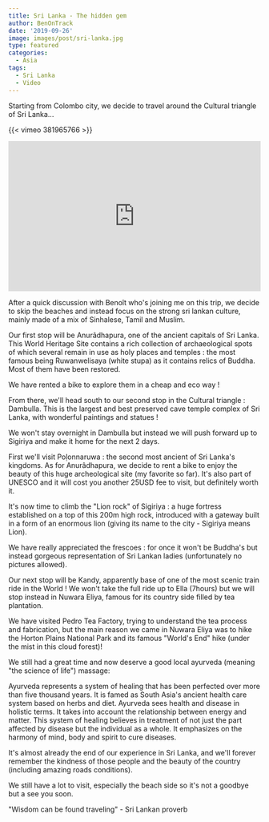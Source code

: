 ```yaml
---
title: Sri Lanka - The hidden gem
author: BenOnTrack
date: '2019-09-26'
image: images/post/sri-lanka.jpg
type: featured
categories:
  - Asia
tags:
  - Sri Lanka
  - Video
---
```


Starting from Colombo city, we decide to travel around the Cultural triangle of Sri Lanka...

{{< vimeo 381965766 >}}

<iframe allowfullscreen="" frameborder="0" height="300px" src="https://umap.openstreetmap.fr/fr/map/carte-sans-nom_368269?scaleControl=false&amp;miniMap=false&amp;scrollWheelZoom=true&amp;zoomControl=true&amp;allowEdit=false&amp;moreControl=false&amp;searchControl=null&amp;tilelayersControl=null&amp;embedControl=null&amp;datalayersControl=true&amp;onLoadPanel=undefined&amp;captionBar=false&amp;datalayers=1002541#9/8.1800/80.8355" width="100%"></iframe>

<script src="https://cdn.jsdelivr.net/npm/publicalbum@latest/embed-ui.min.js" async></script>
<div class="pa-carousel-widget" style="width:100%; height:480px; display:none;"
  data-link="https://photos.app.goo.gl/4uFmUiWr93GEw9mx6"
  data-title="Colombo"
  data-description="43 new photos added to shared album">
  <object data="https://lh3.googleusercontent.com/wJvNv6cDFmy_ZMldKTVCTGdFzZE1643BUYQdQq0gWut-TcMmBgMZrd3yeGESn88IQKsvjbdrLYKb8RFpiwZ7_S0egQoJBuBxpf1e63ErCv6JZeE1Q2RbxjI8GSccqk8-4U7yfAudLA=w1920-h1080"></object>
  <object data="https://lh3.googleusercontent.com/DHrXNGM05ZO4QGu35qe2PUENMdXeUZWDBw-8qNkLXHlEGO8heaRhH6GZEJ91fNg_QGtLYp_Stgr87fVpeAlKzCx9kWZac0N_dddTOnyWrndFsDfHnwhEIFmx-jqXA1DhMAlbOP958g=w1920-h1080"></object>
  <object data="https://lh3.googleusercontent.com/qnp-lgpxBgP_d6qsGjZjb7myDnTghXq-OXUx-k3G6N2ZjtaxJ-KnH5sMVUHceWgJEhk7QpE0WI2LjGhciGFrHEf9G64ktm7zWFP-H-wKli95OL8YdTnOMF3PfDIK_3HCXVqYkAi71A=w1920-h1080"></object>
  <object data="https://lh3.googleusercontent.com/ZbI6P73bryrGiHp7sMcFP9ovINXSr4ewsMqgqTcF0qhvQWAUvJ6rQtrz8CydNRi-XtiJgt_1TsmGlVCu7Q-X1yeweWOuMyRUJC3jOVDVLL_5jgoASNEpWmBmho-7EpIwTGVbn4GeWw=w1920-h1080"></object>
  <object data="https://lh3.googleusercontent.com/ww4fMDV0eJRreQJs_Qwtg0a80u7UdNZykLgt-QzXQo9BJZGyH1SazMP_DVTILsKSCqKQLOoSSoN_wFdZMXTvBphjJPTmQcWg0f627zdSf-s6XBlxRmuYeAEey30GIFT0r7g_jatWgw=w1920-h1080"></object>
  <object data="https://lh3.googleusercontent.com/LcLh2YOSoqrnTibRSfSNKPlq3YyOWuElXedPoAacQpQNpILBydCgGvooCQ0VbYIjaWjYTCGfM8B7SPnWqJBY5do7-Dl8sHuldIJuB_znlGo0JOYB1qa7QPx-Gx98NhO1jZA0GFUUYQ=w1920-h1080"></object>
  <object data="https://lh3.googleusercontent.com/SMRkisjDpjAKqsexglPNBgT5HSrujrvrbZe2NvGk0Tbiw6Z6x7iEez3-rT6Ac17IbMRmnw22oYWM0E4mnAdNfvVO0BO4ONBSwXFe3t5KoWJn0S0MJ9QMjUjjYT391xy4_QHJbS-EAw=w1920-h1080"></object>
  <object data="https://lh3.googleusercontent.com/d1R6Abbap_agV-QpDmGeqMEerP6E-FEOIsn9Ni4YZx3zT__jbVLFaspN4poigNX9CiHMEpTjzvECW8pBIuQM1VLatMiW8gx7GxbSe5emjAp20fmDUqSmCA44_OkFw0o4iMs617yJ0w=w1920-h1080"></object>
  <object data="https://lh3.googleusercontent.com/YZGF3kmKKnC_GYl15c_YPIXzmWXWvLwXWGNETwo_Xan_ZTFQQieSEDCY0KhYGxNX7YIZEDM8WQkLEp1Op4dOEFzccThs-ISOvNRtiycuxF5PPfOKYmvCRVkIuLomij88rB1cWecXYQ=w1920-h1080"></object>
  <object data="https://lh3.googleusercontent.com/DNnoJz3XFyGuX8XGCCDb9XTOV9y7HPz8Q04u5ok5rfM4_yFjBbG_TolTCn8_QbDi6Hd7PKQ52a6kgSUyzPU0wklSGUAwyArNV8qvayFvhUWaRX88WBc6zC8v_kaaJfhXA7Y1OS_KXg=w1920-h1080"></object>
  <object data="https://lh3.googleusercontent.com/zkvSnrP78np9ZMEV3LKQaHCC1-VdAt_vXSee5UxzNeJxdjddgLngp8VngvRorLmh3Me7scvFQHI4WKQ52W7yBJ7tXaUu_UXYSPddWNGpy5ZOMTBG6L8FeB0xhvRIdCrxbMQ_v0FT7g=w1920-h1080"></object>
  <object data="https://lh3.googleusercontent.com/dPZV7XVynNLNge-6GMN7QJ0kof_dUEuiBgDZo3-AgA7CTtQ8cM0vPgPGcVDlfSTN-nY742e7hTbOmzxsex1DFkMkLsF7-tTOcaXmCL_AKaKWcyCd77Pz7BajO_NCwLy-CeiQJjFADQ=w1920-h1080"></object>
  <object data="https://lh3.googleusercontent.com/sTv9dagDVrquo60W2gazv0lZdxilhq6Xr2m6Ln42VQlQqW0hzP_iwDw7wjZw7ZeFVejCUfwl9dtBcMBI53Tj-_NpuQHDnVOMnrPW8ZMu8VynruoMhJrjPRT9OaAd44vH5IF17Qj7gA=w1920-h1080"></object>
  <object data="https://lh3.googleusercontent.com/M58UreDriMyN6PIWhDrI2y9KtPziDrHjXLWy8GJeYuilPsQdvdUdLpChulQTXXDYIYBM_0DtQR-ZEDV8PzQeCxFUTfqDMQrFuPBXzm4f6HTvtypdbWh3ApS0qZu7akZJHGww-cDmfw=w1920-h1080"></object>
  <object data="https://lh3.googleusercontent.com/RHKmtjZa9vqPItLUBxj9pF8YdOLHMcl-URymlBxhsdfOs60DXaaNkuUhFpROSYGo9h33wNRr943s6bPmxoDezew98MMI-0fwySA0zhbEFIHxwiCOFgXiWHBZN-lJIFk_jLmuss7xpw=w1920-h1080"></object>
  <object data="https://lh3.googleusercontent.com/9c-SWSBqdDjy8gmP_JL-tcAtvbdBOc1m6lU20CSV5mNxRUQAzcbjh7qGpFz2fVMEjpPPoEz3FWnIgAVh1tHxkaJYlj2Jtq2XqWXeT87zPS_wxIscmlQpDxTC2VDNOd2WoKG29nazGg=w1920-h1080"></object>
  <object data="https://lh3.googleusercontent.com/npzxBF9R5MJ6q-2NaId6NZdBoWAhNGhFEheNc2sXFTaRuSisFclrQu30u8qgHNkaEa_Wy6mXmG5HKAPSj10x5Cy3S579tsPmlQ4cHwzd8Kx8nfH6mcAwp4B2c3nK6QTHFbeGVkYJWg=w1920-h1080"></object>
  <object data="https://lh3.googleusercontent.com/IoZfZ862F47CAaraUXCDiYw20bPVrMHvIZp_8krJ2Qx5mU3Z7tHYtylJa2xJwjigys4KgRlB9pHC5J9dgrRff2kbUl7E1B3b2N_qBKH6lgdMN6nBk4HxEgNjYuh5sRKd-N6MzWGlQw=w1920-h1080"></object>
  <object data="https://lh3.googleusercontent.com/sdmxpEGA61WRfqPAL3q-QKRoe1onuiDLBRsCdZ4fdSGYsA1uGJL37_5exUZZKjYQ7TG7PLc4Fa2FagcsNDI022kJ--44KL1R20p6CrnFKg4-63wtfoyYmRSpFskkxyGUFvhzJXTTtA=w1920-h1080"></object>
  <object data="https://lh3.googleusercontent.com/DMI1--yExX2U9u9U0kZ3APmYk_byvhIdZzJ43ku1hADzUNb1_NkCqNc4IBz7o7zys0dO_ZBoyqG-rxFATugR-U5zkS002IOb2mC1ZS65U7XaS3HWCjg9IedP0aBuFGpTcESfvwyCKw=w1920-h1080"></object>
  <object data="https://lh3.googleusercontent.com/iWOIWb8xGDip17NTj7FUB29MVIsU0Ca58Zzhz98b5WdEpXk-4WgI9ZKR3pA9LYQlBgBddee-KVZjY0wUpMLAY7G3xFTDsU8wYwU1QtJnvzUWsiiclYblxYc7Jrb2P8KAr0r6wCWybA=w1920-h1080"></object>
  <object data="https://lh3.googleusercontent.com/d12fZdt0X44tKp7zFWmpEPrjFIwPXFb433a0k6q_G7Xp5iZlXz4SUL6TZ8A3hHsMTvZ0062HS546XxrKadHfjmEh7wnokeVC7F4rMulpckU6YxckiHTZwwpIIn_orvzd1q_gglII_Q=w1920-h1080"></object>
  <object data="https://lh3.googleusercontent.com/KHXzTUsiuggbNicexSUjo8L9vr_vf62SvgU9u3oVD7-5Kp7Cy0l26IaE7yzJGSz-YovARSqp2up5N_WB7kOT3r-Z4A2nzZQQ8gRVxqInt9rCHP9yV6MaXCbQs2RqEecFx9OIHCUlpw=w1920-h1080"></object>
  <object data="https://lh3.googleusercontent.com/vZKwrBFAQFBjOdN2kQ5EbsaxjaEtHJxWUkBVyhg6dh-P2gWkeaAk0lwQqjzu1B-szQS5uZtlDLAGYMCEJqRvSldOTSYb4ZXiUiXj2q_dTD_JJfSaaYYK0aDmDejpYWs42C09MBmb0A=w1920-h1080"></object>
  <object data="https://lh3.googleusercontent.com/MK3ffNno0XWA5_nWRyoNeAde01jpO-ZpmZ-QIatGdYFBVLoYmOHVMAJRWetDAXWnDrnPj2mtBtagXMhxsGFN0RRrsxnq5VsEOJhV-MQTBkIU230KR0FlFdQ4DM2pawluXYI82EoilA=w1920-h1080"></object>
  <object data="https://lh3.googleusercontent.com/EhW8v5lhVTf74qmTO1-q0aJycN61MpSDL57pD9AJ4FnjZVQahq7_4px_2Oa9WfnOpaia3lJokDDNMlV375PkXSiC5Hn3hIcO_f8RaX85Vu_MpI9orVF5n0p9M3PkiZ6nIHh2-J8Epw=w1920-h1080"></object>
  <object data="https://lh3.googleusercontent.com/xk0KiF1F-w7-fljF6XV4KpQx_5CAybWZ4GiAxh0fecLiKfYopRzPp67r8eXR__rGrYJl0JsoYUCgfRl2z09mDxcGYJwUTh0Y7ycgig-DrPRkuGk2lGRoTpUAXr12HHZCMYY8qAHYwQ=w1920-h1080"></object>
  <object data="https://lh3.googleusercontent.com/d3gUfJ8h93LlwaNthHmdzB2fBtv6L2akFsAf76eofcs-gd_9-apR-dNT2vhjXUsL2GyIWpf9qoGUpW3Ow2N_P51S2JiPp2_EddYJ_1vTS7OLPTbZgCtY14eXPtIsZb3IIl9gQ7yRug=w1920-h1080"></object>
  <object data="https://lh3.googleusercontent.com/OPIC66T_mmLNlu8wc2yXf7F6Bil_5FKUn2T-9-NgKL7_wzE9e8ZEdzea50EhIMZ13REfLagPzuTLmiHUdr6PRM-tkH_GY-nzFBPizF-iFrqlyaJiT4k9iqCSPsSMas53FQep3StCFQ=w1920-h1080"></object>
  <object data="https://lh3.googleusercontent.com/JF0cEk0k67FR0hEQAMgVFb7rTYKd0yBgf_INzVnoBDTxfaKypLSSnyweHQvJU-lJDZaysEmlDv7gr8VKrGlBVDLDSgpKo7CMSOEs6Zgq32JNIfI5qTJzESc9sayHge6DvpQPnTrKAA=w1920-h1080"></object>
  <object data="https://lh3.googleusercontent.com/G6C9pGkZFW9ei7Ki2P99IAYSXD2v8hpOHCQpq0bWlILENiN7Lqr7bVM2UWm2ZCn19ry7Etrd9b0lGKwogaCu3DlzlYQqXLu-7YB5miD5EYj5zmQkVcvA6tYTtGrO6U1BoPwK5J4H_A=w1920-h1080"></object>
  <object data="https://lh3.googleusercontent.com/AgsJ_-XNAg2NbEQVbcfMxr1rDJpBFYdIEWB-RpdgSXeShrObqGu8akEDGzCNhaVWNAVc87jMmVIfhnlV9uIQWWeMnDY_irMXRQE-IiES7guWkHzdcjliLf9dWoG8NREbFkwbavoQXQ=w1920-h1080"></object>
  <object data="https://lh3.googleusercontent.com/FYbtZgobCv4zxWPkvUBqzfokqnHNWUvt6SYicJHSLh_mJnW3m7wTAxh452Vvsg5vfqZ-OsaGTgLkjQ_skwe9PHi3cwC9KcOvSx23EmdstCJFENlLPb_8IZSeGkK5hjfaxEU68QWhCg=w1920-h1080"></object>
  <object data="https://lh3.googleusercontent.com/DqTmtZ7a7iAFVffz8dUO6amVP8cTwbdFDubSrm3hd6qIsG7m5PJHlByjV5iifxr8bRr0beZnb0R2QKqrGgsoxosS9rrrqLcWFNUz-VivNB03F6YizuYWZsUrBFPxe-5Nctw1pncLjA=w1920-h1080"></object>
  <object data="https://lh3.googleusercontent.com/U8AGTpPGNK0nYCiB-iqXcfxd8wSR0wZa8D-Q-rCjS8lWliMGTk3nA1P53bWkNT6hTjYOXd9sAAdLeSGTDNU79XgplkU7zpc-nz3zkN5ph28v-85NZZXmotyttUKVlcg7TrRxdfNOKA=w1920-h1080"></object>
  <object data="https://lh3.googleusercontent.com/Fg3Y43ac5RO9GpooSBKGYzjHJ_lp2N3dNob3HbDlWBWVIC7kslVLqzPohhNbv_mofw4udbzQDIyDj4xLf17CqUR6eM7JD8-Iv9SjDEBAYdZsf8J8cYV3BnC8kJjIFwAbIMHi51XyZQ=w1920-h1080"></object>
  <object data="https://lh3.googleusercontent.com/2x5pOvAjNs1Ao64sAa4WH3HS3OEsM93vqoOO7kM9I-a-fia92_w704PY53Dsw-wgbXg43dNVprh74NeTNDOSKGvDwDUh5vjNU6nQhcLArRNY6ZoVlWtCS7b1wolGSmSTI9TrQCt7Lw=w1920-h1080"></object>
  <object data="https://lh3.googleusercontent.com/j_GtmhHp-xY-urpLz-ooUL_De6VXaMqwkD3d_YS9bpVCdr43KAc-R-eJz7dY5vdftrD-iGN7CQtDmgyy1LZSBkMaB-b7seyDmOplvIA8Hd9m5BMYLrf5zCy_5-q8ZkeS4Xs2pbobmw=w1920-h1080"></object>
  <object data="https://lh3.googleusercontent.com/XXLUMzGW0m0bJ6oiZOFMke6Rwy2TLvBiGAEENmBd_lTHNXwx_bc_TJxcU791P--oxZd62xLrh8K8Ib1475Ya2h6QEk6prE6scbsb8PTDdsRuM7kjKV7VOiw0dfQ7tmr10lwQBuv2MQ=w1920-h1080"></object>
  <object data="https://lh3.googleusercontent.com/76kTl-kpk-9hjtuK6aURqZiqgmRL0zyoLGEChYzucQ6XhTAaiDYkKnL7BahVYgNFZVtMrAbTxZ3uL_EjqOnrnFPVj9D4-Hg97Slkkg4zewK-d8u7pxHbRzikh1sLaUIvz3C5-KIZig=w1920-h1080"></object>
  <object data="https://lh3.googleusercontent.com/rQhlHju_lqEMAbDZMEyI91xI9aarRzaFef1CD0u65matmJOGce9ZPnT_g8rTqxSvcWgdWmp4L2krM5D1ZbRnKRsWmTbEXqioGd0FA5SmB8MJmb4GbwwYttye2oEaybVlrFNxLEAAiw=w1920-h1080"></object>
  <object data="https://lh3.googleusercontent.com/uAFtCCMt52_J579HAZ3qPfB3-wO-KoaoBb0J7OLDgq9KQqTKgmbZwSl5bdHA4tSZZgZA3DkPzvN0e-8x_a46izCtaYRmqbUmXm9I4Egp3Xx3Gt7JqMk1LNisHwSx58mCHChEAdV6xw=w1920-h1080"></object>
  <object data="https://lh3.googleusercontent.com/2ZT_bVqJtoRR4aygpLAhoEU5xro_649yrrGCkSesSk3V13O-J_yugxPSszxgUG--XC9FRirag-rBx7qoOx5x-oB63LIr4whd_lnipdNHdtN4W4XfQk_1-HPOo8VpizFr7WVYku17bA=w1920-h1080"></object>
</div>

After a quick discussion with Benoît who's joining me on this trip, we decide to skip the beaches and instead focus on the strong sri lankan culture, mainly made of a mix of Sinhalese, Tamil and Muslim.

Our first stop will be Anurâdhapura, one of the ancient capitals of Sri Lanka. This World Heritage Site contains a rich collection of archaeological spots of which several remain in use as holy places and temples : the most famous being Ruwanwelisaya (white stupa) as it contains relics of Buddha.
Most of them have been restored.

We have rented a bike to explore them in a cheap and eco way !


<script src="https://cdn.jsdelivr.net/npm/publicalbum@latest/embed-ui.min.js" async></script>
<div class="pa-carousel-widget" style="width:100%; height:480px; display:none;"
  data-link="https://photos.app.goo.gl/ENTNFFXK6VWCFDdbA"
  data-title="Anuradhapura"
  data-description="22 new photos · Album by Ben OnTrack">
  <object data="https://lh3.googleusercontent.com/4UQkzc3tdLuhP-GZoF5wamd7a44n8zEd3Im9G5KHNZo8VLVnloy9USndQ2gTNLgxwadIBvzP7FGbniNh2MAaa9CqaPyQKfU53ChUXj5KUZznkq7j4J4q4T_Ubx12U7yf8rxtMRlK7g=w1920-h1080"></object>
  <object data="https://lh3.googleusercontent.com/vr02tDTF6cKsKBey3_8qY9j_X93oKqZg61FiHe7EUACnWxiVOeCx00Lh3ntcQM0ztD_ekqADk3xWPVtIl7MdYwd-3e4cqmLEXL0xwntem0vkaAvHBvBD7_GSS6IaxlqZbfVJZDTDog=w1920-h1080"></object>
  <object data="https://lh3.googleusercontent.com/C86OowN7RzrnPlUuHBXzMK5BOi2oaHYpTRh1CZ71KPRr8R44AaIa7nHwgpO85yKAdk_NNiRoKT36WBeIk6LmskhsY-AgHOdozU4UwTcRwy7osw0z8H6pe-1AS7iVa6rF5HSKhuQ8IQ=w1920-h1080"></object>
  <object data="https://lh3.googleusercontent.com/IahsCIEBnUb9_ma99XcN5wn527uVTUAOcssdKp0hMiVLhAxndmpz2nEV_CCd7d2CzbByR5Syc8TLF1ekvutRVNnk4WmedED6pF1F4zMQ7m4LKfPwL9cOXC4gHFnUpli3V-DQWno-FA=w1920-h1080"></object>
  <object data="https://lh3.googleusercontent.com/n9DULSM0VoNFL7dhgSMC_UwkLSanyzx6b22V6yWf9qiP3OQaxwNEDBqsJ_ku2sa3NpidNR_7473uDvUWeiR9f1YtYh7EZqV-66Go-Afy13fTnaFI2tGHmjmpYVMCI7btd27Wx0FNlQ=w1920-h1080"></object>
  <object data="https://lh3.googleusercontent.com/D_QObFg_U-WhmINvniAZBlcuSWz1b6CmM2gTcHxHjIt5IHXPLXnA7UXcxNcGfHOKgHdPNXUz7BONaB7vBjJ8NQNQuI9zqneqXjGwhhPE8mQo6tkqSKug0hT1rE-t6zFcLnl9oyHZlg=w1920-h1080"></object>
  <object data="https://lh3.googleusercontent.com/9wTXsGw49bJsc8shcXK3mEfWzVcctFn3c_ExJBNHjAVu8sW-VilQdpBM31NvTnz6VJILV1l19c8xmsXl0s3lkKuKOU0DB38YzsnX2WO76HQbm4MKExHW4AIxnidA59YsJzQuuafUBA=w1920-h1080"></object>
  <object data="https://lh3.googleusercontent.com/bQWKNNumPc9NzIEjjmVa1twLOqsIujzhLuF_Z2j53MIIW6CnYIHibxfioCfHz59vb5_UPSar5UC4zSBo5euhGj1NMBb14eCsFbRVlli_COtGOtlK545C804m7N9NnC5F9EwDqg4pBg=w1920-h1080"></object>
  <object data="https://lh3.googleusercontent.com/2tcCfRuQ3CFgLoPSVTcbYr9ev1vCqnnieb7_Mkvsmh-Wclby9wm-glVu-o6akj4QxlJsZTwwKnui4T2A0DF4hQu92iKr6mBWPHmmhqYHj4uu_q-fx1pBwH6svXnxt88U00QsTP9_0Q=w1920-h1080"></object>
  <object data="https://lh3.googleusercontent.com/5lxxvuYtfa1gTAA8-xtoXhf4-CjH6P5j58C6Yu48pLjrv1Y1_TLZd9-Jzv0xLsJaUBretZLUUeL3WRHZWfKlLTxtcKij5a-fWp4dYlnAjbCNCUV9wa6URKj8XcRnIzHTtf2__b7Mkw=w1920-h1080"></object>
  <object data="https://lh3.googleusercontent.com/2wQl8xkXp0T1fNf7fGGLIGHtua8j1Z-h2xlSso_7pWT77VCf-szBmmDMH9O5alh9ZBl6mxH1jeeLeHQCFPXtLMBLN3kHkMK54hUl7Sim4Ry_3kkK5Rw3eL2AigXg_EL06E4BSl0NlA=w1920-h1080"></object>
  <object data="https://lh3.googleusercontent.com/j9pwLHWP4oMQx-Aq4QXXs7kUoi7y3lS9md_-kQpOddk3xP4Ztgl6j-ViLzbUX4VpLdvrWnsZFEhkPjmxt4D27GMsvJpxdDSiOntzCn_TMe3nftbK1w-49GHj3TdgnmwEdtwvD7282Q=w1920-h1080"></object>
  <object data="https://lh3.googleusercontent.com/0AZ9jRgDR6bqPUezjIgAmINJLg9dHuT-OSMj0qJ3VAJpYwY8iWUpP2vXwR3zZxhooKYH8bhJo4Dxowm10QIg-uvSCT7otZfoTPvWdJjV1YTKwttRwNRo0w-q9vxtYf9Dd-JzAv1eYw=w1920-h1080"></object>
  <object data="https://lh3.googleusercontent.com/djlYO6IgUOC5njICi34rArGYSACy8pV5yDl2vakfAoRf90reFp-u-3V1TMrKn48Nc3H50UW3Bgqm-cwNZxnyUvkqDPpJTbYG0ve6RwtFPsSp-iMCM6ifO1QCXy2x4mhHsMt02_J3bQ=w1920-h1080"></object>
  <object data="https://lh3.googleusercontent.com/ee93z7kOMoINK7P_3LLA32pBiqYE5BkhP7lkI05zTjSNeam3JrCal_-eS_Pu1yte4tSxbiHCsGgNPN-SyS6HZUv2SqR2ZvySzVYo6kk6qDk2kuSLwm5GmrNgGUgcjtM3Ji2CtI34Ww=w1920-h1080"></object>
  <object data="https://lh3.googleusercontent.com/iRSdKwEpSIXeobbV_SVrrtFGvZoOEaUXKC_Ai9J_UZbP-FPLcTXCS_embFTkAlpwykYOIvJ0WORpOxBhsKlwE64PMkzKJFZ_Z0MlYdRQosKZZEsB97Q2wzb6YQk7ufkVcVySEB--nQ=w1920-h1080"></object>
  <object data="https://lh3.googleusercontent.com/EBWtI45TyTdsjiXOaDowwD1EsQCeRKb17dZLldJkckSiE4Pw5KbR6ETTmpxdtYHi3TRCrOwMthWgsAkAX1s06-YOe45ovxo3iEEy6sevwxhQyArJub2DnO1Qhyjj0SGYLi3rAXtwUw=w1920-h1080"></object>
  <object data="https://lh3.googleusercontent.com/xqLOc1XMpWJnQ9nMC1hbhMjAedna9QANGj1D-ghDdFWL5r2a1fDuI33J0zrvPrBvAfbLAehagJEYhPi37QkSNpyxcifqZnUStR3D0UO14V2-JLRveGqbwS_JqksnIAXOWvFEAz38zw=w1920-h1080"></object>
  <object data="https://lh3.googleusercontent.com/Z3vkZQGZJDKwF0CZlxhq1eqSsxikYnJGOjG_CjTfIE7fLMwWp3X1V0XPFM1WHpjHodbIwNtDxZmBlOtFlF6lyCr2FMJQT1HU_OyFI_LR9EUb1sVkqjLfKPmqH5Nu1MaHire4v0ItOA=w1920-h1080"></object>
  <object data="https://lh3.googleusercontent.com/Pj7ticPWDI_oEdnDTmttwrIMq5dGL5h3BEaiJUmBWHcJwhY0iWPyR3nGx08Pm1SDoJrrnnmH5TEgQcR2ZkQq49Gs25p2-KZxR-d4iDGo1jxUVk1se5dvs2vEanDSF6jSOOuUzwwwUA=w1920-h1080"></object>
  <object data="https://lh3.googleusercontent.com/WyUY1Ky_Ha3yYCJiN3juob7MJZIKzWOxQ6XTpOjfWVdsYUpkA5fWT9avE21Mh595kzNDOKk4SZhb5wMYqHDCJXDKLPCg-tT4DEIVffb9FYHonOEGwYCw7DndoIR42KPXN2hF3rwMVA=w1920-h1080"></object>
  <object data="https://lh3.googleusercontent.com/udy19ipVKiwf93_VWIfBAXfXUsVr7W8GhtlWO76kAb38QKB_wUlit_4RVxR1ttAXoUfKZRwt84H3hl8IVUkQ16y3wmxotdxnE1eYtBfq_5KbLxjPiDD6XHu2COq9OKcFJZIli5roag=w1920-h1080"></object>
</div>


From there, we'll head south to our second stop in the Cultural triangle : Dambulla.
This is the largest and best preserved cave temple complex of Sri Lanka, with wonderful paintings and statues !


<script src="https://cdn.jsdelivr.net/npm/publicalbum@latest/embed-ui.min.js" async></script>
<div class="pa-carousel-widget" style="width:100%; height:480px; display:none;"
  data-link="https://photos.app.goo.gl/FiCwbFYZs4wan6j39"
  data-title="Dambulla"
  data-description="32 new photos · Album by Ben OnTrack">
  <object data="https://lh3.googleusercontent.com/MU36S06lOFuhWaLew_LAPWBAH7XJmGw7XE8Vo60M3QlPXV-DJn25YWrbhq78eGQR1g405jKyLNM_JLOQdMkcD3u-8AugEunNVp8AT1hpWcuav5wP-6d8ilR-4D-yVRaxEef06PP6_Q=w1920-h1080"></object>
  <object data="https://lh3.googleusercontent.com/tF0A73jUX97GZmB_8pbvjK9TUxYLAUO7HNixkdBhdwdSgNRbGBPUVkwO6_vK5ZXbaO4rKqy-N10HODVpq3pg-iidZ8sbIVmIXOMwbAJuVwwj_b21JuIxrYwHz0OuvFjrrBh5b3uX9Q=w1920-h1080"></object>
  <object data="https://lh3.googleusercontent.com/V3k-MUBRP06nbsXwVvGdv6yQQ_DanmepQmEncbMeUMM_3VXcyudNaNGTc7ZVYfxYsQLPCBm5vRNMhUYKHaRs4Itv7RbPqhXpcylarr8B64LuTXBP_nDRXjCKniyQUFWPyXv7LHaNiA=w1920-h1080"></object>
  <object data="https://lh3.googleusercontent.com/uMeAUSe-VNKTSViAMN2YJiCSRydlf6k-ds8NjdGaaw8U28B9rHeUBkKBILNWzDTFnhMktcJNEYMPIcTXtx8MONDCBGIBzzPSrCyB6avFliJFQn-qThNon0ySfbghVtFLGjHB2kWgCw=w1920-h1080"></object>
  <object data="https://lh3.googleusercontent.com/0U9LmyXslhCzNJbh_6VjgFepUCjd0gpApvHwTm5aJU9RWjmAi7Tz6WG3hPGlErl3dA1oWiz5g89NS15D96at0OHFBEpfyCs-uR3J3WKoivD456VMDKcWgXwbrJryhh8I3T_N_mpJEA=w1920-h1080"></object>
  <object data="https://lh3.googleusercontent.com/b5eo3_V1UfAE2otx4TAts2V63bAgzlE5ZATlTNLyUiIgn7GbnrxLITIdCDoGuuuZHCpRvmdCViWJdaQwwGAJw8g8thg-pHvym425uVpUlw7ruqTigKr6X9DUybA7VpDewDoDJb_pyA=w1920-h1080"></object>
  <object data="https://lh3.googleusercontent.com/nPDP66FAQNNKo1m_jHFQpFCBGjQZtGKfwn5Ph4QNtAx5j3smK6RiFyToP-17BKUDTo0UxqQcb-7B70oyR6hfzdI7gbxF9YNzWIV081js_e26kNRlD8slrW8lkwu442yJZ6WxXZVerg=w1920-h1080"></object>
  <object data="https://lh3.googleusercontent.com/AJWFpwm-YzGbMHZoG_IPWpY1pqDWxxaRGPMf36_HFzCK1nNigMV1nj2EI6dGaxwIhBcfnN_RQ0vwAs2rlhszaI9omyTizrmDW59pjUVawc4ZpcLyHn_lU4QFH-_2tUEA3TFoErfZEA=w1920-h1080"></object>
  <object data="https://lh3.googleusercontent.com/SpXpeqrE6svCuJX93Hch31XKCu-nbZj9uj5kLiEFSq_ZNAbdeHg2feMs_dZ-K8YGDDt6H5gJwKxeL3bE182UAQjeGSvjoe_CCXDxcuwl77qJnPmZr5GYcuGgywNcjjge_66VxOWseA=w1920-h1080"></object>
  <object data="https://lh3.googleusercontent.com/JI0r3s5sXaBQpR2mHN-hcFsPCuZ0M0VoaKmKsZk1pUgpqXqnzCvfkC9sfoeoRCwfF1KBVD6Wls2SlqQmp_ajjHclZPN_dDD8D_Y04zoBQqHDALyaOerpsuyI6s_yzCtbha5ZOmmivQ=w1920-h1080"></object>
  <object data="https://lh3.googleusercontent.com/A7u72Os7IGvNF4Hp7Hgjz6pqYAfsBJ_5seZY9gA2lq9uyVOzZkuHdoV0V4wz7Kh36b4_9vV3Iyh0a_3GK7kbl7WTZ5Gn8LyckEfTPvQ3ccqmG1xoZDI5lj00Omm3cvC08s5KF_8xBA=w1920-h1080"></object>
  <object data="https://lh3.googleusercontent.com/Q1_BnOLxUqN81BbM0AE7c3NwPdsv0sP4LMFZBKP38RBiDthvlUH7r0tKNtY7drGIdNKfsJEYFfG-ky4NFAAcRXmRDalCttpQnln0SAIGvblZLzNYg24x5oCIUm5shI6xrKcO1dhzIg=w1920-h1080"></object>
  <object data="https://lh3.googleusercontent.com/MsRnk8Ywasz-bKX6AjA7lAzEez296eFyHIHaPT-cjshou-run49nl3Qu6X2u-C0rU8GyqwMUXaeTo6DFFVDj4atRI4viLrRDBfxmBXuzwrYEaFHMXCW2jfrF6xmXfBJJnR61gZgTHA=w1920-h1080"></object>
  <object data="https://lh3.googleusercontent.com/GJ-wTVz3yekV_eBltayA_TFGDDeKyRO4NK0F0ek58MXnUozvnxHUbjwqCIVR9yuUyo1i7HLpugIXCCiC_Yud0E3_WGT-30rn2ZwRmAp3rGWSP85_am4jbA5Brw6v0rlvtzMcS7Z6xw=w1920-h1080"></object>
  <object data="https://lh3.googleusercontent.com/pDcROvHuaKaPF5QDwKsPdDiqdwNlgLzZNwYSHBqadIxWDomcPIRYFR7jdzzpn69V7DzhShIR6T37qSCmE_C3TpfcssBbRXHpepjuUObZedhWb7xy5sPmMDCZTNk_k05cYeXb6ZiQsg=w1920-h1080"></object>
  <object data="https://lh3.googleusercontent.com/gfnMfDL3kRaYUNOk81zeqbioQLBYsr3syorkKDLeT99cMIg9KMu144FnHglEhSVJ1euXb0ypKvA4rVsOT9fr1TIDaghoXjy5Fe7C2p5iXWemq57yWnFAz_VTz536rnReRum35C_0pw=w1920-h1080"></object>
  <object data="https://lh3.googleusercontent.com/m--e6zf81-MvU-Nh2zkCpSrpTBSaSYfqNcPSBr48iP4_euFFI8ir_ARstykdaJ6uyzgVqN1IbXp-Sebuw1EJB3AO4VxeEgNRRLuWYeqrEgPC4n39ToXCzBAAAmjxOx7pjubz9xSI9A=w1920-h1080"></object>
  <object data="https://lh3.googleusercontent.com/xW4pQ1d4zAFVE57r4KmW03Bq6a8s9ZdpSlMMGRIh0Ll8EGnkMy2X7o0oZBTHb5ihwvlIx_jZ8C6-6e6AO_sjF4Qu4P7ndPzQbuizlFX9IpvBnDFRjNBrk9zQpUYNxc5P48YsWwsp9Q=w1920-h1080"></object>
  <object data="https://lh3.googleusercontent.com/0G72yjE82Y2rCgSI3nSmuY3zfcKvWDrO1OzQTCb-vvugBOHuo6-VH3NMU77K_EwL55llSGRLzc_4Q1Op0BeXKVh6pEiwHvi4QDL665QaYVS7O8M0lkQ2A_sdY-4jnDNoXNSGBqlMgg=w1920-h1080"></object>
  <object data="https://lh3.googleusercontent.com/7kEiNJMOc0SODFb-V2OGnKw3Hg3kJTsJYunBm6xloAuuNstlX6yGYHKnt4SJQ5aWkW0OhPaD1dN4Trv0ZUMFRn-slK6vrBZA3kNiJwncTjdHe8EyogOq3RaVGVPZGosuku3qFb280Q=w1920-h1080"></object>
  <object data="https://lh3.googleusercontent.com/GsUNWxc-dUjpaffBJ8lJlBB6wh1sPNYhFBcD0r2z3xNdn20KOlgFBM6i4B2ULY9lPfUrAtpPhMdBaasbXLhLmCcZQVaxqskYU8h1e2unm4h9PSK3ma7XRr3o8by8z535tuQamktA0Q=w1920-h1080"></object>
  <object data="https://lh3.googleusercontent.com/kaisDP3R1g96f9ZkGe3UicxfVBAITBuBg2nLDOj2xFQZGXGVbKujXpnIsb98kCDk99zPGJj1avs0dGSdo4ZZ98eTuPRutJCmbpkRfrMsdYsR0K8DKdDlPhZwhn6yC-zgdQjHSb7xwQ=w1920-h1080"></object>
  <object data="https://lh3.googleusercontent.com/wF5oVtVk4jHaOjo4_PmMdNy-5Srn5b3FJXeLJr-DzzdNuiDLzpSwOMkuc3LvDiDVZsYQKgnRecliwKyVmHkxCoix2Ba6QbkOys0nG8Q7Hz4m4PpUhlLyzwkzovechMNVj9cIUjSsZA=w1920-h1080"></object>
  <object data="https://lh3.googleusercontent.com/JFPH6r8uVbe1GdwrmvgoWtKoTqT1N1aGID_89vcgsRC1o7aXrdhMHYSZR-5eQnvduMyB-4M-M-Lo4XBMBhT-gXWURWV0Of7gnW9FlHEJXv_EnlvGDRVk6ywENtbTz6Y9CLNr_Lk36w=w1920-h1080"></object>
  <object data="https://lh3.googleusercontent.com/TCDeNmQMjKfZflx4tbvv7le8WHVMLqnHXPH12raEZ9MeXT37yi8UNaZRs-xLJO3ZKoBY8vjGuwiaGew3Uai2H9Q1gzyCi32xa5uMjjlHVUKQjBND8BQJWpqVC0jNS8IIAc3wEmFLJQ=w1920-h1080"></object>
  <object data="https://lh3.googleusercontent.com/SwWhRIioRXnoXvUJCzQzjs9Yd0MBgTALYS11UYkvD7XFFqbAz2GiJMF98LITtSx3UrAMPKWfbt1p5SgOVwKEmlCv7gT5z5CtwCdjEBmyY4I_6klz96IMdIr6icN_HEPAaaEWGAiwwA=w1920-h1080"></object>
  <object data="https://lh3.googleusercontent.com/SwQH617_qfsqDHuDH6cRe6pt1DOb1XiodO4X0ccLao7kivOJCNwIV0dEQvKOmjmdjBqX9up4rnG8dm7E0C2b7GZ8KTVh2CS6R0zFCq7JpR6vLxX_kYSlv88KYyv5CsB8C4ICjvj_DQ=w1920-h1080"></object>
  <object data="https://lh3.googleusercontent.com/KvKlA_88DppF4RIoRyfYHCUjdTO1AVFtmMdLQfN6-ZPoha7mAEG1-OC_tvjTN7AjL5OM20cWQC9PPAUxKgj-W9lw1MHsvS1-tfyZBka5AgJCNTX2DflnpPggrxT0R-YdYCVPF3F_ZA=w1920-h1080"></object>
  <object data="https://lh3.googleusercontent.com/XWkaEjsvPWIVN-EvTZYyZSOlQBYksrsRZNcDGOk380e5JdXbc_PvB3zc9rAPvFfL8TEml5XvIfOVQuDjXwxd1rTM3qOgJtpDEc_yvOOis3F2F8NZiT0nqnhQraVE6FCNrAoDfSLUpw=w1920-h1080"></object>
  <object data="https://lh3.googleusercontent.com/l_JndnxS8OASsjSTvn2rkQK_a3sVnyhj4f9AjDfldsS8XZtbNWxVvF4ThpnWv_t5YLQq-EeUSI08QfNReQGID8mYY8V4h4J6zpDWMzeGAPoihjQ56SGf2Cr1MEfkt63gECFSCw5-Pw=w1920-h1080"></object>
  <object data="https://lh3.googleusercontent.com/9IwZqnu7aJSV3SBJrWsRscSO4s_3pkem-A9-f1akYwpMx5M73Ts_avHqAunnJeaIHYzQFqOQaMwHsMUKZlti-_DMGcuT_gk1KvkmyGHb4_ajpZPJaVP3UcVlY9oEXwroCv6TDX6M6w=w1920-h1080"></object>
  <object data="https://lh3.googleusercontent.com/KSY2OgUso6XFAsrLtQva63ccMufRg8kbIrRf-WAv_WCBEEv1c50Ey4H6vsiKJVhvknG_hdjZ6CjW0PavqXQJRm6ISgGv_8gBq-kOuwWKu-YYr6IEF4IwxQFytMuyZLqEhuv2PvW9Nw=w1920-h1080"></object>
</div>



We won't stay overnight in Dambulla but instead we will push forward up to Sigiriya and make it home for the next 2 days.

First we'll visit Poḷonnaruwa : the second most ancient of Sri Lanka's kingdoms. As for Anurâdhapura, we decide to rent a bike to enjoy the beauty of this huge archeological site (my favorite so far). It's also part of UNESCO and it will cost you another 25USD fee to visit, but definitely worth it.

<script src="https://cdn.jsdelivr.net/npm/publicalbum@latest/embed-ui.min.js" async></script>
<div class="pa-carousel-widget" style="width:100%; height:480px; display:none;"
  data-link="https://photos.app.goo.gl/o3T2hzhrJyPkAGnE6"
  data-title="Polonnaruwa"
  data-description="38 new photos · Album by Ben OnTrack">
  <object data="https://lh3.googleusercontent.com/GDqM4te1WFPhLtuI2W9RGvBvZInZPddryPtyIA66GArhut__I4XAn-Y0gu-N5fSe8D-VbvihmxiqtzP4YNzd2f_zVwI6lnk89492o3Ov4rKgWEp7Og1_UKL6Xh_hOScNGsgMLvs_hA=w1920-h1080"></object>
  <object data="https://lh3.googleusercontent.com/OVtTGFRRjyUhi3IRTIjtISH_l3QtZnzba6eD4dzlPNexT8R9MOLzOWhF-xXMY1fh1rRI8Qd1CYW7vuTgGktH_03I6J_gZ12qdgCnSPlJ88_FTjjevXkqs5SzQSz-opxvySSF3ys4MQ=w1920-h1080"></object>
  <object data="https://lh3.googleusercontent.com/1WEH3PvMc7b3u8k_76z_BGw3QJTt2EKQTChWDWQChZwY2EiqyxCCopNwOw3O-65U59_Qj0oAo5Yzh40ynil2F9tLCD791h6OQCQ60Xz4CVBUKYSe6DsM4q6XYfTuvvwChYF6dcyZMw=w1920-h1080"></object>
  <object data="https://lh3.googleusercontent.com/uDX-QtXiV4H2EuF6mkxyGSQNeOa3vmXSh1ZpAslTEnrXGnbAEtEUAfoUqOUhrp8lrVtqqO9vqkS7wK4PDGR66-stj3mesX3WYIVnyOdqcxN_5CsRmRBDO9_CMSODJ2zRhlUWSouWUA=w1920-h1080"></object>
  <object data="https://lh3.googleusercontent.com/kugDg1hjH6ed1uwBDfA391uX3iKrjGtZJbB--ZA2EH4L5jL28D-YoPdSe6FS-feawq5Y48cdJ--YKIpsm2VXpJyIgbNB0ALtef1mYQDSj6j-FVv7fqWacXDSRMYXDyO7vL7Y2sP99A=w1920-h1080"></object>
  <object data="https://lh3.googleusercontent.com/9bGm9V78PhVqmndgSpf6x1tBgHGsr7S9Q0oUlh-iz7TCvt9T_2Vj4otbFed8P_gkpwfinx1VKnyGD_As520LhhtYtkjpiM1iCPcanlSJFkStMFNDnuYo7U1qvqVSultwvPvih3xC8A=w1920-h1080"></object>
  <object data="https://lh3.googleusercontent.com/Z5FkzKaVKQPMIryvEQwc5CMXstjNMNLTLOAAcZ7aori2q2TUhBtPhH6uEyKSBKIPlw_B7iQ0NNBbMs2r2lOjE4lV6tc0VfBKh5xqOk5yIhS0OqP70XCh7pEKisELq21z8r0J3zWywg=w1920-h1080"></object>
  <object data="https://lh3.googleusercontent.com/mhf_ylbp9pRY23mBIAODx0duTjS5gLhzG8Kpp3hKmeZMsOutKzN8e1Tz-VmwZ46NQ7sIirl6rYgNYdWsE8VHIbzWsVwWNK2vAP9sC_wpM1sLaESBnss9JefRzYW5ZKPVurwgaEJhfQ=w1920-h1080"></object>
  <object data="https://lh3.googleusercontent.com/r6DwPvo3HH2gGSpkjSM9G92ZsZvEMAC_JnwH6rI_lhz64EhK2QrgW0BaDCiMG6O5FdQWCSMF56ccWaRs-zLfokhpdSKNH0-n25tU0QuyQiwHCCkjRTBt5grlqlMb20axWOK8JWWzxQ=w1920-h1080"></object>
  <object data="https://lh3.googleusercontent.com/cSCwoWLbZbVoAdt7loOlUyC0ZNIge-5sSlq0z2WS4E9j3Ky72cvxoSdwoqsfwUWLZNrGRapSTINR5GXunS8cu5Xv2fQHPtuzKZLqNvm-GfeBXLVZJ1QVtLnzFx1IFX9EWAR-giozhg=w1920-h1080"></object>
  <object data="https://lh3.googleusercontent.com/knOwBE4q5P9q7LKcjgCoAs4j3l9W9G3wtou-Q8kCxeYBohBCfbTLbH4j4KHEV8uj7WlOfcix3V-qNFs52UarTWMOivCsrXUH-RMcZ2yNg34HzZqSXBW_EQwG1y9B8-276DdbibwOvA=w1920-h1080"></object>
  <object data="https://lh3.googleusercontent.com/xGvcpRdZ55RphK7CQozrYa__45C76sYfVguNVUwvnVEvpXFY5kGyQbN-bxDImE2maMc8RatdmHwb7_MSqAFPfsD3CXKavxvWle3uPMghVs3REyugaLxsvItH7DjqHXqVXujSQlo9kg=w1920-h1080"></object>
  <object data="https://lh3.googleusercontent.com/4XXaPIC2WF3vsZXxfWR5PX6k1ns2UZZSriyo9_amPiYULwqthppnTslft0SbCl8Hw9gfamzOQ0bBPNgiETtR_lXPUPMWPEAm60ycF6ttOirl46K2vFW6hsTsh-TgNU4POoqJL7Xtpg=w1920-h1080"></object>
  <object data="https://lh3.googleusercontent.com/_UNFkHFCJCrHPo2fbi5PCHDU-dBIyOx4V0lsZyEhu6R-XvxBSDXfnYLv5dXgHO_lhNtdnnrb2_h4N1R97qE0hf8b_68QJOaejDVo2LLhYTyO92X0iLaNfaYVlQyoQMtbF0f4pGOQsA=w1920-h1080"></object>
  <object data="https://lh3.googleusercontent.com/h9dYTnGmaRk38hGt3UV7SUJS9Pk21IP2IiYhsAD7igoeLIATQX2glOLxfEavyY3Oi56gwPjW2BOZ_SxwnySGVphTkN0IXW5Sr5X9PS_kUDePN_cE6wwYylbnfd_7tJ5Iy22H8hBmWQ=w1920-h1080"></object>
  <object data="https://lh3.googleusercontent.com/48Ynxr_xFhfLwF9ZGizXX8G7ZlRGjbA1PCvJ2EhiXJdWFEETUOvE_L8e0EloCW2n1pFtb0O5VYe1aTuet-IE8Zr3dH4eaTP3zUW8S1AfSgOIGtdlNl2ZiexqWiMf3uhBw--7KONt9g=w1920-h1080"></object>
  <object data="https://lh3.googleusercontent.com/Fpc4tfBisQjLbFWzLikhN44PehFvLDgnI23jzSwfpsiR8qVJzFbpqPEAi6CjZUWxYl7ACr_7cjTdH8E7E7pyy9HU46owug7_U8QYGrPYLuqMC39EUqOdwIJIfpnuyMRFSsGbQ8ONFA=w1920-h1080"></object>
  <object data="https://lh3.googleusercontent.com/1r14xOaK8aOa4UZIelsZnlkoyRgTLCLvBU3LCPqEVFP1-yqg0e3eZ4_4qqJntKL4wKq0RNsWrY8BlW_KOyFPvbY5ruqJWhdaaJvDgDeNvn8B-uAnNpgAnwY7VkarHY-e01hAzkYMOA=w1920-h1080"></object>
  <object data="https://lh3.googleusercontent.com/DeYwWu0qm8q_G5OC3AAQ4WZjvo3O5teF2JXHjpLqoPDN6xQ6ZQ7w_J8Jk0kXO5GgSgA9P4MU2AQrfbrB6SoijwowrH8cvUNcWHT-rAapgl8Ku5X6Pe4r1OGa23sZBDb9rTwqJSpmkA=w1920-h1080"></object>
  <object data="https://lh3.googleusercontent.com/NX6QoZ8pu0UXnvjji0HTOvxbjUHlG0mVGOuKO-SUTzwIYeOCcHfeR9qKjnYb12jdz0S_5r4WONDgtl7_VVoRAbe7UxPCp8FPhvAxnSgsVjHDzDp1MR3hNXyrp5c0W7HxgRLOqXWl7A=w1920-h1080"></object>
  <object data="https://lh3.googleusercontent.com/lxJ15RCbLyTd-cQpIuiJkbVHNFcHn78_1MFr0LrjIUJjCiTl5FN9TA6Lge2N6z1w0NaQzagUlB_J6T9xEOA6h8kN6q3eKDu_sIu-kx5ZBxZDNhojAGRrqTgkKEtYeqUFcclqBVm0YA=w1920-h1080"></object>
  <object data="https://lh3.googleusercontent.com/t7azYX3KZsCBG75ukqi9HtKIDHKABsSXWkhEYQsyy7VwpgKi331Apx-LGHcUG-2vbmO6TdNOnMwvolJ85zpuO0VYLOko8A93OxGr5sMBZ0mJ_RPnyN_AWFoRZYtSfjXpcVEfAeaxtQ=w1920-h1080"></object>
  <object data="https://lh3.googleusercontent.com/C9Qne2W6Q_U_h32UphIa3FlKDdcYz0gNA3ZjEhPPaOmLjUrPNJSuU_icuz3h6qKyNRhCMR0awGw3JZY5LvqfV1DkuHFmhSiYQwfP8n2BtoHtPeonY-AaGzZYS2Qr-OfwRehSzN6rGQ=w1920-h1080"></object>
  <object data="https://lh3.googleusercontent.com/_Vu26Cy0Gow7LmHc2FlYl75uuuLBLY9-Gm6hwjv1CcWFosrr_282_KxNoErCA2-mhsUzB7VWU46ip1NrWsuCDgftpKd0pC-nc3fdQ4P-t8hg5Pp44V4fH26Xl9fySWBcExGwcXwhqA=w1920-h1080"></object>
  <object data="https://lh3.googleusercontent.com/dM96B5Ti4UrTZgQjojLTBSK-uwcE1g_hJm02KlwpsrGpJVpFoAiqRwWrffp7UyLcdmzouj9zQFeaf0Eh6dvoaqplyCaoRKuQPKcJiVhIljUzZ5zmtijHjjfUeoMwYYEmHbluDBSORA=w1920-h1080"></object>
  <object data="https://lh3.googleusercontent.com/-nn19h66v1sAX4bOxfOBDJlYfx8aLCRJ0IkytVP601d01_sBQMKP_8Ekz8RwGEZ-iyq4lNGHHilRIPqsq0Ru6eoGgXWXh29WnMYxi551sY8RPEKOMIjC7Q1Y8E8eJJR6OK0Wqhc0zQ=w1920-h1080"></object>
  <object data="https://lh3.googleusercontent.com/NzZx6L-3iyr6E2fSoxRC1ml6P1rYxo8eBObXLKQP1F3hal7YIISo2ohz3--ow8nvdJaEzi6mT6tyHFMDCEpqV4H7SxI5naELhuIgqbgTQiU4SgfnSFySDvyEdmmVJBf5FbnR40lUlw=w1920-h1080"></object>
  <object data="https://lh3.googleusercontent.com/LQiT18yzLDLJZzC6J8XwEdMkeeAalpJ8zCfAWUVUgpIT6CaSSDPPttefLKG3swsduapp4umeSINCQu2jYNiOnt_NXYJIbxitYAPfIUUaay_qms7yU7MnhcsTzn6-Ep-tci1SamuYuA=w1920-h1080"></object>
  <object data="https://lh3.googleusercontent.com/q_0HpP2266hnvY5Y5BHp3vdR0IshNR_gTbIqXq_tvXqkfBjEZuNcwfxK2PVhocUbMUD-pFFFJjdimzZSOvkAlxrMKJKzP_-5Dks8JoHQ5Ag1i1ZWczT4wZFFhdu-X2qfETs1McYJkg=w1920-h1080"></object>
  <object data="https://lh3.googleusercontent.com/3e8-MYOqhotuq6P-pdpvH0OeTxblZ1MnWYI4RdpYJ2a_c242SeA4jc_aPDb9Uodf6Jug1d4E0JPKLUFKr-XIh_aln__B-7lPTk-IzCvQNE9YJ1TfQ6qAUq3Rkv_DFjvCw5wOpsqLVA=w1920-h1080"></object>
  <object data="https://lh3.googleusercontent.com/Rl17l_9dWLoM8etkcgdegoy0AUIKo8V9bC_NY7bG6YQ-Znht2JRG2g2-Qv09RjoM3YfoXTowwij0TmJ4RUZdxfLooWyS_WiqHjRT58QjBh1BIm_eGGl3HNnktTGeHEhM11WNmNHQxQ=w1920-h1080"></object>
  <object data="https://lh3.googleusercontent.com/uZu9QSYpBVeJSKFGaE2hyE03OVQWcplXZQ34TkV-Et95CURowVWae-KoB_CV4vKXsvCbTYHXxtp3wjHvDo86e8A3dCJIYxEXlPkH1EvGdI7S0YzyjLfi4FIsrDCRbV1a0vHNRUx88g=w1920-h1080"></object>
  <object data="https://lh3.googleusercontent.com/hYSK6XXKPm37a8sM9PlYxqp9B38Sqyz_BKDZg0mQNkFhx_rrOmD3NYytHk7yvBOxzt0DPeWFrGsuaHNS5T_VRVeJDl6L1rgmjGNIAqo74zXQShvyBso5r2zoXbmLTuTfNEkXcW7OpQ=w1920-h1080"></object>
  <object data="https://lh3.googleusercontent.com/sitel_zamPhUgkexxQyIbCgkNgpk78utOqLwbWpwQZXwGQsSaLN2AUCL60cy5k_9WKlyvjWH18D1kuWswgveZkFnwX2lDCNigmgGCXQy0NXOtv_7mTy4Yf2ckpDTSJkOfOD5oY8N8g=w1920-h1080"></object>
  <object data="https://lh3.googleusercontent.com/96oY0IfAEr8j0pwdCt7_FarJioZD1c-KqvTIfLEErUsYEfYIKpekXjvimvGVHn6pyxs7iJ8GIvvEy21PnoRrGN5lId1ly3Te8ji46SOaiIG1-9_S7r3ej-B1passngAS6NKpaDN7Pw=w1920-h1080"></object>
  <object data="https://lh3.googleusercontent.com/zKQ5c7s7DSffGMBqiA8Y9-DXqz7ahdnfuIpl7qDN7-FzP0zwJ3wSxco0nncnAApubJbttHTBhilsU7OXE53kN8wOJn2j_Ud2ng7B1QE4ZT6kijB521KO3FkjQL5hOe9ISDKLp6RC_w=w1920-h1080"></object>
  <object data="https://lh3.googleusercontent.com/4jTsAhmqxvXDvEwgTlAlxpkvUhfRuv_paJyLVPF6r2roz9NdY9gUoxvGO6R5BLkOdkEeMGfLxRAlf-aATs5K7FfCLkg1WgtNgpHknnhUBdPq_thQS39aSXggvAMOTZWWVdfIeZg1Vg=w1920-h1080"></object>
  <object data="https://lh3.googleusercontent.com/t5XmofIstlJ4PwYKaf-0l3tojTTukTMoFTkqUaKgCg0RNmiVkWTdSApzeLulfWUYv8Eyaww9kKJfV_N314FuQ1D6NlB6iV5wJ1UD8ttt9CmHZYcxDw1e1umm60YtfKGdfst42OC3rQ=w1920-h1080"></object>
</div>


It's now time to climb the "Lion rock" of Sigiriya : a huge fortress established on a top of this 200m high rock, introduced with a gateway built in a form of an enormous lion (giving its name to the city - Sigiriya means Lion).

We have really appreciated the frescoes : for once it won't be Buddha's but instead gorgeous representation of Sri Lankan ladies (unfortunately no pictures allowed).

<script src="https://cdn.jsdelivr.net/npm/publicalbum@latest/embed-ui.min.js" async></script>
<div class="pa-carousel-widget" style="width:100%; height:480px; display:none;"
  data-link="https://photos.app.goo.gl/ZnonNW2dd3oH1uDc9"
  data-title="Sigiriya"
  data-description="22 new photos · Album by Ben OnTrack">
  <object data="https://lh3.googleusercontent.com/IYQ0NrolrvpaO3TQww88pQInQOIC92bvord14jNPZieZ2h6o_m49OBDR12tJ6J0j4ObfbSlhDMORnvz2h_mlb4vHYJEWFwBZxS8BAQuBZyNFoVG4_32e6ifLM6VM7WgHZXcaGZGh0A=w1920-h1080"></object>
  <object data="https://lh3.googleusercontent.com/4bXLW6FS3vGhpoCDgJ6--1st2KWBDN8GNXZzAnVpb6WLCp3v4hiDubWYjLIhsgAwtIdnWvi41RF1m8bpziMeVWKFHBv1xGkeby3nnhKSiIwbHyIw9LeHOy-lLY2_zoA8EKEPADI98w=w1920-h1080"></object>
  <object data="https://lh3.googleusercontent.com/lsKhICSugfaDRFZSiCWjuZ97dhCTcJwWAHiivBSTb1e38AtWICoquI80kkyK2PPh29aUff0W605psNsfosYtrmgDiXyQhnKufIRlng1okuIEnonoDGLLB3e46bYvPO1sE16rlyPezw=w1920-h1080"></object>
  <object data="https://lh3.googleusercontent.com/OT_F2-aYvf5qV6wnRuo-M3B-Y3pw0T84ixZ7WZkN7kT9CoNrWBjdEOY6vPGlNoS5u9APeSJI3MQE7kGcz0EOT3mgCZyKiYvZy99zHqEFNd39seaIGROH8nhln_WBLEJInAOCV7GvKw=w1920-h1080"></object>
  <object data="https://lh3.googleusercontent.com/PYvX04naT7APGT-nlocJxIyXfBEHI6O-ZGi-sG8dz8H30cY2CJG6sGRaFRVsCSP4oaW9_hXG0lj964_svz8e7odCZjgZoj25iDtEQXN8OcweHKqmuexDYWRDt57Irj4ep9qeCLPBBg=w1920-h1080"></object>
  <object data="https://lh3.googleusercontent.com/DBvt4SOO914yWd4U3_F-Q3SvMtClZU-5d8vOR8nCcxQJi6NexJPwgGL_SFNYk9j-TK-BOoBe0hOLK5W-ez5r7CqSSEy38r6RDhqY7lpfvlBt5aE7eR8zJBb8H-e6eB_-6X3X0BbwGQ=w1920-h1080"></object>
  <object data="https://lh3.googleusercontent.com/S62olZNq-ih9QUPpBsOOP1U4bltL128R1YWu95kBmHOZwWa5hn4UHFoq8MAsNAnA6NmqQQRg2rkGtoYkaH_yPKGyT-wEJK00y29k0636cXFu1A5tk4MbKg1p2pLthzgXdXReGyQ1KA=w1920-h1080"></object>
  <object data="https://lh3.googleusercontent.com/PJ-BnXOjQSBtnJ5TePDdtZG1FPqwFoKGPjjJfkWq3kcFb3K9arlqjtJ0ZeJxRK7vC8nlToGZuZh2XEupw1Mhd1g7jT1YtPpHo0m2jMTD-YeeUN1n35B4rxh4dg11urOCfPqrFYwzOg=w1920-h1080"></object>
  <object data="https://lh3.googleusercontent.com/ZHYtRp2_9LFrBbXXHR-mRhYsl5peIEZhROc_vY3OeGie_b1O0fJWr_TNooIb9-NdgNhLtl-2Qt19zEErCw52sI39aLdIUh31HOzeyEcgDdksT4--TVcR0Qf_xp1XdFVgJG5OhA5aIQ=w1920-h1080"></object>
  <object data="https://lh3.googleusercontent.com/t7U3Qz9xZNccP7bX3v05rxYCwnIPh3Q-EubvRkbG8kKKFqpgCyqMfBSDF2xtz2EyS_iLIXItBrV3-QHwT8lOm95R7A-rRGcwgXcQ2VqFpIr6yp-KTeNGvu_nZzhWO720gmxSgejOpg=w1920-h1080"></object>
  <object data="https://lh3.googleusercontent.com/hLS1PjXN5hyAyIDyiHYHcQWPHlvq3fgLWnZSVBQQYhVDL5XHxcFuBMzIzw5JGuBp2OYocmG2RdBWybaHm9V5oU88rjmoCvUvkkQf_han5B_Y84aZSByFek6yTl4fA5tzu_qYGMw0hw=w1920-h1080"></object>
  <object data="https://lh3.googleusercontent.com/IjSZViCcWTBQEAPh_VGR_0NqbHUmaZERUkzBZGLprN9CIfDQZido5uIlZVoUZAcKAa9SuPoTfrnLZyuGM08p_LRyQU4vJT3X9lwT5UtnIc24z13T0INoA4HVa6JNROCagMAuWUwDbQ=w1920-h1080"></object>
  <object data="https://lh3.googleusercontent.com/HZxtuKy7yFWu0lPbVeafNp1Qwce0fmtJU0QnLmllD0Tckuk4qduaRYCGhIgi-TKP_9JpdSWQ-pMklrf0ZtytianRe3LyCLSr2tpICVn20NtcfdilTYCbl8aH8AxYgxAX5wY2lqbFOA=w1920-h1080"></object>
  <object data="https://lh3.googleusercontent.com/0WmpAmB6ywIJIK27OltX61z_k7pLeTrRaGay1vHZFdky0-if7rIHy8asK0DcgCTeYpdLF7C-JKmr2_2z0ehSioCX0tCWMkBHBqmEl1Q3vo-bqfA3LwBRhPSjtuPKwLKfHWa76jNaew=w1920-h1080"></object>
  <object data="https://lh3.googleusercontent.com/XVoU46z9s9jkM1bFpCVvC1v4fA-ogW6WAhmWdeHVG7FuJek0Gzin9LOyGufoZ50HQqHQgoFrLaHX0ohDbaC7eu-Im4oo45_QvNA5zv-WHd8gbDlxrlkXCFbCtJSVuoln0vas8z1Ofw=w1920-h1080"></object>
  <object data="https://lh3.googleusercontent.com/GxVWLY_Oc-5MvvvRi_g8VpfsrPF-y2Nh3oaa4vlITYM8AHMn_6VaC5gjs1n81T4a860B4W0AEjb2OAHfaANARVyvV8UQK4cAn4PJQkdFBa6nO0ohtLgTJO2Ri1v5JNu8lycQtTfYqg=w1920-h1080"></object>
  <object data="https://lh3.googleusercontent.com/ccNIlSqop1PpFkvsvoltrtAs7_qIfNfKELWDhe91p3x9F3qRHe9XmqKlajVonYL9VQru63MnLevtfraCqlqk_tWSmVbUEF9nn4ob0AxpZTyhwbVwHv3T6SEBQTuxQ0xvpZfuHU0G8w=w1920-h1080"></object>
  <object data="https://lh3.googleusercontent.com/0ffjT2ilgt5jXgYIjeynS4U0Mfdf4ikUYPa1koHdSGcoH_Y7JQ4JOajbUzZyO1dA3alJ83SfNG-e294CUJToqcIiPDvcPaScJc9jxjPN0NcDoOo9URqgOpxbP3ackkXROrRyqE_e_A=w1920-h1080"></object>
  <object data="https://lh3.googleusercontent.com/s-iUu7AdK9vnxXTyAjdOClDOrQX8rYDPkSrtRsK6q_LqTa-qQ939aE7CeieQ-Xd6lwYw4otYi7U0gjsUyf-vAJz8UXb5jof5YqTk9mwHb46c3JEBPyaTDjZS3yMxSduoq-q9WyTw9Q=w1920-h1080"></object>
  <object data="https://lh3.googleusercontent.com/qHmtut-7QgsDv0CRAFGaMcOfUsK-RbtAKCFb9dd0gtiYB1FfVAGBj1PS9plROgXiDuLTHBFw7Q6MI0r1QBqrdezYgXNdD7HGQckjO5mFUwLHPDpQ2xqvFRITO2WKa6nCB_5gLO-Trw=w1920-h1080"></object>
  <object data="https://lh3.googleusercontent.com/t1UGjz5G8o4RY1cRx4uTSEJdPhWmIv1_67LB264F8Cb5IPPiio1_Kw_83hSJA2ZqalrXSnllZuCGMHKtZM0g-OePyXMHT5JgyxY2TQjL0Lqk8jpCI_OjL_YTVKnFU0HuTki55WXyBg=w1920-h1080"></object>
  <object data="https://lh3.googleusercontent.com/NYWqYvAn77XhYMSm-y6XNCdbqtvRSRimZyfJu6QZbfefFL9wrwVXXkEMpyQP5XOwxsYzRiOL1M8oytK-k4tVXP8AsMUDILF50BGsfxcBRVDwbN_fzB5lQwuzdoyrooIriAaS9P7L-A=w1920-h1080"></object>
</div>



Our next stop will be Kandy, apparently base of one of the most scenic train ride in the World !
We won't take the full ride up to Ella (7hours) but we will stop instead in Nuwara Eliya, famous for its country side filled by tea plantation.

We have visited Pedro Tea Factory, trying to understand the tea process and fabrication, but the main reason we came in Nuwara Eliya was to hike the Horton Plains National Park and its famous "World's End" hike (under the mist in this cloud forest)!

<script src="https://cdn.jsdelivr.net/npm/publicalbum@latest/embed-ui.min.js" async></script>
<div class="pa-carousel-widget" style="width:100%; height:480px; display:none;"
  data-link="https://photos.app.goo.gl/yNFyQjhof1gYXZnS6"
  data-title="Nuwara Eliya"
  data-description="26 new photos · Album by Ben OnTrack">
  <object data="https://lh3.googleusercontent.com/H8CYygug6Ee0X48MS36qfLN8xUDkIll8TWmyIhWnjPBGKxUdcrENqLxJLByQcA-QuYQ3u3U6Rg8gVPjl57SXQqG80o85dBFQ1txhntJKkR1zxj03rGcoHecn5Qpp4_UGQpohap2M6A=w1920-h1080"></object>
  <object data="https://lh3.googleusercontent.com/tbaZw3w99s9IxRy0tJRu3X1EoXff407_SgFrj9g02zJI89Th-DeivaDk6MvH2WYtqVdmUZG9lPtcQgJbiGtgCKDoxd5nhAeXFHEufbCqpY1KSKF__3Fx7jQSv-8XdJ8ZzgHyWsvnBQ=w1920-h1080"></object>
  <object data="https://lh3.googleusercontent.com/qOhKd0pbP7i5PRmb-uiSVk0x-ESjBP07_1UhZT9roPW5IdzmBhWEwAZ04lg8p-v1bBKkCjSExOoWKOFIJa2XG6u6VKqT0NLKA0vFEyZJXhcH9q8gZvo8bBmuEHvzvLcN7i44-FTqXw=w1920-h1080"></object>
  <object data="https://lh3.googleusercontent.com/wOu8JqyfvpE6_kCCnYjTJke3UZ67MdZUvvIHso-Vmd0whypsBy1oTXymc53AGtadaOA0D6U5UgK2p_1LI3tskebMOjtR5accYBPWdPYqzOaXuKED_3E7KpcwLDkcJra8x_50vlX0ww=w1920-h1080"></object>
  <object data="https://lh3.googleusercontent.com/ggolvCz5o27LpIfaOSzC3vJ5tlA_M60TsvdAOoU0Tzjke_4vOzmN3mkXTxsKzw5mIdWlwsM8Cv5CNc_AEpMmqkle83iM_O-vf5F9r-qS6-x1DMyw4W9s4VqzrnwPZp-n_CloDz-uHQ=w1920-h1080"></object>
  <object data="https://lh3.googleusercontent.com/m4AWpXL0-eYXCgFT_4S-blY7C94Qk3lith-MnnvqwIj4L3Zqy_YuZVfy3WgANeBSGlJOcn-0urj67kvwuB91aKUM6im9QUuDN7ugwwyg2WkBLawmeR1XngCzjKODs8oqieTzwQdGKg=w1920-h1080"></object>
  <object data="https://lh3.googleusercontent.com/NFQ-1OchwXqK1hWluRedME_zhGfNu2at1DaFfuq6FbhYVM_ReaAEHiLHddRiia_0FAHzJ1dap2DMGrh9DwJO-kwixSM_40JVNo2sq7z5K_pxhYFrprKatyYv_caacqUabmTdWsl9vQ=w1920-h1080"></object>
  <object data="https://lh3.googleusercontent.com/fiuoZCZClkyu_5wNl3drsGWDKhRkhCMsdlJTc6RvS88nWzkFRlZB3wN7uqZnu6EwrwdPodr96nbUouvm5BJlvXmM34cSjMcJnjae_5LJX_0Bu0R5BoXOFZzKeU95d383-Vmgo47tkQ=w1920-h1080"></object>
  <object data="https://lh3.googleusercontent.com/rKIOLYAoW6Mg7H8FAxuE8DkiRsmd2EyO8vIQMArWc9FU767Arv6fqIm_pfPdMRFpBHGllQJ-OuaT-j27vrhK-Czpc-6227oPcwe4DV4xuKSNe6kP3Zy7Kwe8tawWZVddq2nisvvIRA=w1920-h1080"></object>
  <object data="https://lh3.googleusercontent.com/Lvb5PF7hIncI1qSyq82bHuDsj6a33HC5cy_wd-Gi-sOrqpcH79Zo4U5TRMEwLp39ULJtH-fXWIqawgBvSgsaosHUnUWGq4z9dcERerP4-SByKfCM2TltdXoeC1C7rhjk6N-_ZT-J7w=w1920-h1080"></object>
  <object data="https://lh3.googleusercontent.com/2_qN33OcVJxWSc7T9FVlpp4BitFgiEoy1BIu0ox-WDQjxVn3jBVkrBz608T84r0g2fA3AbScsC-QhbE3Pdo2s1c_yAKsfxZcPg2kwqMtZGZnjH4x47nfZRxUD8SZUv7bE1QNeJa7HA=w1920-h1080"></object>
  <object data="https://lh3.googleusercontent.com/zTZDaUD2QzCqiZCXlA7fGsBPM89WvftnDkz0O6GZyUMi-OXAh98wNsQzxIO0AcoFYRqUBp3gtBcJO9X1O-2kbAQABjv6gZC7NjghvhctFZ5WR-pW-71JA-VhluWWX0Xz_O0HS2Y4WQ=w1920-h1080"></object>
  <object data="https://lh3.googleusercontent.com/9mzBhgSxfsZR4pYdbaaTWU5oFuvjgTp94SXWYZVmrxvdDqNT8-u8g_NveDGD4o4Sv8gPLmOYVBS28ViHvfDqx4hSL81rrOq2AmIYp0taMneM9D_LXJ0ceHPREY0R2C6RPKaO-VumLw=w1920-h1080"></object>
  <object data="https://lh3.googleusercontent.com/BVhVd1E_Wzi-kqg5ZPR1-n4Rb6YrX7sVA-JgPgB9tgeaioi29o9tuUbjYZcL8Maq-Pa5NODy1fkDtfrn7o7APbBv5ZUWDRdJmIN4SjvAv7yY4c-ZGn13bfiEcyCrIBiwc9ehX7X3nA=w1920-h1080"></object>
  <object data="https://lh3.googleusercontent.com/CThqFFC54QsGakCA4KGMjVHS3R2YjlMQzEEsRK5AB66SjRjkRGYJf7MbDveHFJ2seZzHHmnc23lBvq9n1TpOO11eD1ZiQUDshLdyDHeGyY3GhFdVVUZFCfHOKsYdHG5_wxYJVVRsGQ=w1920-h1080"></object>
  <object data="https://lh3.googleusercontent.com/Q-D_U2Hrtq9j0yrxRkak-IRdhTDs4wZ2423UvFs0glnOYTxf90zqFPFecTstX_tx0VXq0JlSK7jUAOei389CYV8ZmyTlwG3SQXu2ffUmryBKtrB3J0yr4TDtpYIQ85fjzZCB9Mgm3g=w1920-h1080"></object>
  <object data="https://lh3.googleusercontent.com/tI0My0tntQZIvFOc3aGKSO5oQ0BA_7wJAmZSeXig5GTnerXbvJ7t5jlujE77hRxy_6Edz8XDmsFAaMrh52THt1SD0gTZiJgQe1bwCWA4XVyCLhKyb_v5-L-6inGkA-LuRmxf8ke5Og=w1920-h1080"></object>
  <object data="https://lh3.googleusercontent.com/ZkO3b95MLZIrKqdqPtSc_e6OU4RZYeIZnZzuQT0-7jIda41i5pI5oGBZEm2vSS4Fi0XcTMNXOzHrqnpGsVCcHPr3UOPJAcVh1pwz1NbSqmV4IY5TRcOM_vikCpJKbnlMlyc954UrOw=w1920-h1080"></object>
  <object data="https://lh3.googleusercontent.com/qmih1nd2ANTqBsZKWpluRhRdgm930E0Eh4ZHvaKBjXMKu2ZrDxVxI0eczg2rQbwoSTui_0_uXNQrcs4FiBj9j8ToZKYArgdj2VoZOSX-rU70bAL9K2xKHxLsgPWPC23mpimGHHcsUw=w1920-h1080"></object>
  <object data="https://lh3.googleusercontent.com/807k4tfUMDZlFP8aSjuR0aaldwXZqElbU3zS9bm4EZE8xC9ddHy2b_ZsCVaeM5s0A7cIOt8roWpYzu8SS9CcQtf_YF0qEOGRuNPafthL8sPotoBI6Qh3KrfUzi2eXOqxlKsw5L5B4Q=w1920-h1080"></object>
  <object data="https://lh3.googleusercontent.com/ajNWfuBedhWKfpq7W0zIkv_npPP2cJEix32gTSarW1IUSSv1pnNj1FnMFpJHB6IJgKeR2Bbn_iKjjUQmA93Q6T-MnOcavLFbpG5g2bpsv8xM2JHv4C3tJNVMUHL8769J6uTKuK3v5w=w1920-h1080"></object>
  <object data="https://lh3.googleusercontent.com/-Xovdl-3aaQv12tkqB4Y2DzRR6qqkhazGaMRQxaTkiwo4yyAg3z6An1sIX246zqXjdsprPNcxoiMX2WVVLWXLIaB9UjgWWcJSwBdGULovDSKvDAY48MT9TlezX6DlF-qNGJ8qjp7hA=w1920-h1080"></object>
  <object data="https://lh3.googleusercontent.com/utr2G6a4ex5fVBuzrmiZaXghq389l5nXqUp8nxfpImIcc_8_6y3ULCnYz6Xe1V_le5fE3Ecw3a69gal_oF_M0xCJ3zHSGL3HTdfnKp80GbAeqYqCrs4iZw_05KoJk-PeAcR0OpKpAQ=w1920-h1080"></object>
  <object data="https://lh3.googleusercontent.com/a54JiQRE5Uju2gcnwZRQ7fz7b5YXgKD-fDeK0CciLXRg3hSitgATPmtzMz1uoJpY1IA81K54sAQWfTmv-0C-PZRsd7lz1feOky7qqb4mCoX0CWlZid2JBVn7GRHYA_JXCrb9T9HSNQ=w1920-h1080"></object>
  <object data="https://lh3.googleusercontent.com/x6ut4Yu8IaabLNnsOC9juHj-fFYIBvEOiyKiw7VRZ_YXqSAg256kTTy4DQ6wz0RCm2324fyuBMoXx29dFcP9CnWn8glDVXwJvclp5_asAbXwdNZRTlDLg0ehoKbUJUs-ksHNgjZ6cA=w1920-h1080"></object>
  <object data="https://lh3.googleusercontent.com/iEZxkiONegy2kJXQeXKHq7yqm9ksQMI8IOSzBB7Iy5SQw2iZTtZpn76PRstgDr6SEl-ZkfD_lITH55J3e1OKCcCsOYMo6gVvkfIsXEy3nZPTXTNPrPtc9veCcqey6AvAp9idydbeWQ=w1920-h1080"></object>
</div>


We still had a great time and now deserve a good local ayurveda (meaning "the science of life") massage:

Ayurveda represents a system of healing that has been perfected over more than five thousand years. It is famed as South Asia's ancient health care system based on herbs and diet. Ayurveda sees health and disease in holistic terms. It takes into account the relationship between energy and matter. This system of healing believes in treatment of not just the part affected by disease but the individual as a whole. It emphasizes on the harmony of mind, body and spirit to cure diseases.

It's almost already the end of our experience in Sri Lanka, and we'll forever remember the kindness of those people and the beauty of the country (including amazing roads conditions).

We still have a lot to visit, especially the beach side so it's not a goodbye but a see you soon.


"Wisdom can be found traveling" - Sri Lankan proverb